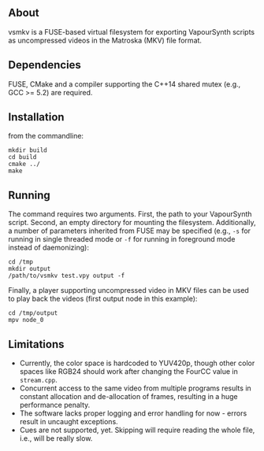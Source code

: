 ## About

vsmkv is a FUSE-based virtual filesystem for exporting VapourSynth scripts as uncompressed videos in the Matroska (MKV) file format.

## Dependencies

FUSE, CMake and a compiler supporting the C++14 shared mutex (e.g., GCC >= 5.2) are required.

## Installation

from the commandline:

```commandline
mkdir build
cd build
cmake ../
make
```

## Running

The command requires two arguments. First, the path to your VapourSynth script. Second, an empty directory for mounting the filesystem. Additionally, a number of parameters inherited from FUSE may be specified (e.g., `-s` for running in single threaded mode or `-f` for running in foreground mode instead of daemonizing):

```commandline
cd /tmp
mkdir output
/path/to/vsmkv test.vpy output -f
```

Finally, a player supporting uncompressed video in MKV files can be used to play back the videos (first output node in this example):

```commandline
cd /tmp/output
mpv node_0
```

## Limitations

- Currently, the color space is hardcoded to YUV420p, though other color spaces like RGB24 should work after changing the FourCC value in `stream.cpp`.
- Concurrent access to the same video from multiple programs results in constant allocation and de-allocation of frames, resulting in a huge performance penalty.
- The software lacks proper logging and error handling for now - errors result in uncaught exceptions.
- Cues are not supported, yet. Skipping will require reading the whole file, i.e., will be really slow.